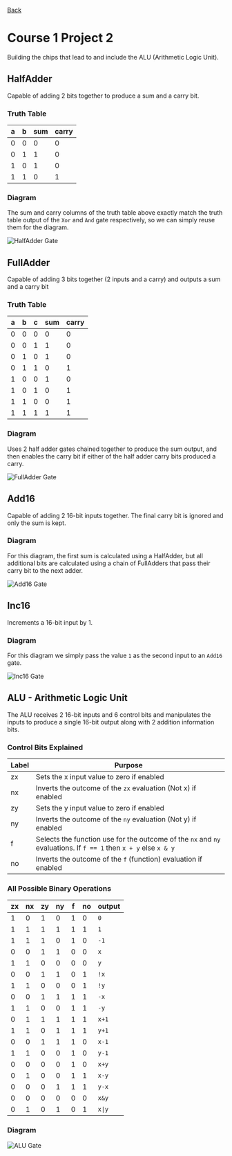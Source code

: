 [Back](../README.md)

# Course 1 Project 2

Building the chips that lead to and include the ALU (Arithmetic Logic Unit).

## HalfAdder

Capable of adding 2 bits together to produce a sum and a carry bit.

### Truth Table

| a   | b   | sum | carry |
| --- | --- | --- | ----- |
| 0   | 0   | 0   | 0     |
| 0   | 1   | 1   | 0     |
| 1   | 0   | 1   | 0     |
| 1   | 1   | 0   | 1     |

### Diagram

The sum and carry columns of the truth table above exactly match the truth table output of the `Xor` and `And` gate respectively, so we can simply reuse them for the diagram.

![HalfAdder Gate](./diagrams/halfadder.png)

## FullAdder

Capable of adding 3 bits together (2 inputs and a carry) and outputs a sum and a carry bit

### Truth Table

| a   | b   | c   | sum | carry |
| --- | --- | --- | --- | ----- |
| 0   | 0   | 0   | 0   | 0     |
| 0   | 0   | 1   | 1   | 0     |
| 0   | 1   | 0   | 1   | 0     |
| 0   | 1   | 1   | 0   | 1     |
| 1   | 0   | 0   | 1   | 0     |
| 1   | 0   | 1   | 0   | 1     |
| 1   | 1   | 0   | 0   | 1     |
| 1   | 1   | 1   | 1   | 1     |

### Diagram

Uses 2 half adder gates chained together to produce the sum output, and then enables the carry bit if either of the half adder carry bits produced a carry.

![FullAdder Gate](./diagrams/fulladder.png)

## Add16

Capable of adding 2 16-bit inputs together. The final carry bit is ignored and only the sum is kept.

### Diagram

For this diagram, the first sum is calculated using a HalfAdder, but all additional bits are calculated using a chain of FullAdders that pass their carry bit to the next adder.

![Add16 Gate](./diagrams/add16.png)

## Inc16

Increments a 16-bit input by 1.

### Diagram

For this diagram we simply pass the value `1` as the second input to an `Add16` gate.

![Inc16 Gate](./diagrams/inc16.png)

## ALU - Arithmetic Logic Unit

The ALU receives 2 16-bit inputs and 6 control bits and manipulates the inputs to produce a single 16-bit output along with 2 addition information bits.

### Control Bits Explained

| Label | Purpose                                                                                                          |
| ----- | ---------------------------------------------------------------------------------------------------------------- |
| zx    | Sets the x input value to zero if enabled                                                                        |
| nx    | Inverts the outcome of the `zx` evaluation (Not x) if enabled                                                    |
| zy    | Sets the y input value to zero if enabled                                                                        |
| ny    | Inverts the outcome of the `ny` evaluation (Not y) if enabled                                                    |
| f     | Selects the function use for the outcome of the `nx` and `ny` evaluations. If `f == 1` then `x + y` else `x & y` |
| no    | Inverts the outcome of the `f` (function) evaluation if enabled                                                  |

### All Possible Binary Operations

| zx  | nx  | zy  | ny  | f   | no  | output |
| --- | --- | --- | --- | --- | --- | ------ |
| 1   | 0   | 1   | 0   | 1   | 0   | `0`    |
| 1   | 1   | 1   | 1   | 1   | 1   | `1`    |
| 1   | 1   | 1   | 0   | 1   | 0   | `-1`   |
| 0   | 0   | 1   | 1   | 0   | 0   | `x`    |
| 1   | 1   | 0   | 0   | 0   | 0   | `y`    |
| 0   | 0   | 1   | 1   | 0   | 1   | `!x`   |
| 1   | 1   | 0   | 0   | 0   | 1   | `!y`   |
| 0   | 0   | 1   | 1   | 1   | 1   | `-x`   |
| 1   | 1   | 0   | 0   | 1   | 1   | `-y`   |
| 0   | 1   | 1   | 1   | 1   | 1   | `x+1`  |
| 1   | 1   | 0   | 1   | 1   | 1   | `y+1`  |
| 0   | 0   | 1   | 1   | 1   | 0   | `x-1`  |
| 1   | 1   | 0   | 0   | 1   | 0   | `y-1`  |
| 0   | 0   | 0   | 0   | 1   | 0   | `x+y`  |
| 0   | 1   | 0   | 0   | 1   | 1   | `x-y`  |
| 0   | 0   | 0   | 1   | 1   | 1   | `y-x`  |
| 0   | 0   | 0   | 0   | 0   | 0   | `x&y`  |
| 0   | 1   | 0   | 1   | 0   | 1   | `x\|y` |

### Diagram

![ALU Gate](./diagrams/alu.png)